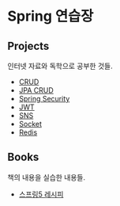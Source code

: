 # Spring 연습장

## Projects

인터넷 자료와 독학으로 공부한 것들.

-   [CRUD](https://github.com/HanHyunsoo/springStorage/tree/main/Projects/CRUD)
-   [JPA CRUD](https://github.com/HanHyunsoo/springStorage/tree/main/Projects/JPA)
-   [Spring Security](https://github.com/HanHyunsoo/springStorage/tree/main/Projects/Security)
-   [JWT](https://github.com/HanHyunsoo/springStorage/tree/main/Projects/JWT)
-   [SNS](https://github.com/HanHyunsoo/springStorage/tree/main/Projects/SNS)
-   [Socket](https://github.com/HanHyunsoo/springStorage/tree/main/Projects/Socket)
-   [Redis](https://github.com/HanHyunsoo/springStorage/tree/main/Projects/Redis)

## Books

책의 내용을 실습한 내용들.

-   [스프링5 레시피](https://github.com/HanHyunsoo/springStorage/tree/main/Books/springRecipes)
